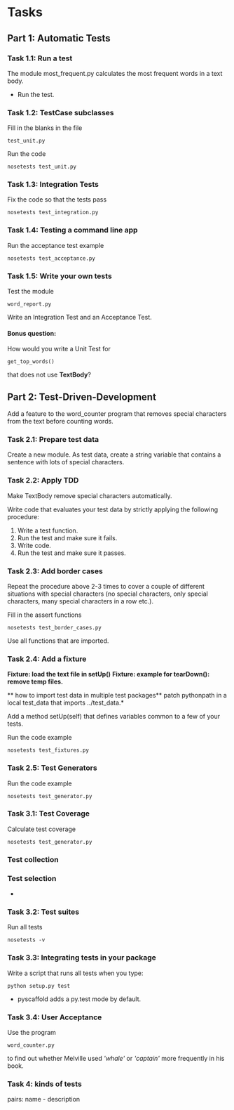 # Tasks

## Part 1: Automatic Tests

### Task 1.1: Run a test
The module most_frequent.py calculates the most frequent words in a text body.

* Run the test.

### Task 1.2: TestCase subclasses
Fill in the blanks in the file

    test_unit.py

Run the code

    nosetests test_unit.py


### Task 1.3: Integration Tests
Fix the code so that the tests pass

    nosetests test_integration.py


### Task 1.4: Testing a command line app
Run the acceptance test example

    nosetests test_acceptance.py


### Task 1.5: Write your own tests
Test the module

    word_report.py

Write an Integration Test and an Acceptance Test.

#### Bonus question:
How would you write a Unit Test for

    get_top_words()

that does not use **TextBody**?

## Part 2: Test-Driven-Development
Add a feature to the word_counter program that removes special characters from the text before counting words.

### Task 2.1: Prepare test data
Create a new module. As test data, create a string variable that contains a sentence with lots of special characters.

### Task 2.2: Apply TDD
Make TextBody remove special characters automatically.

Write code that evaluates your test data by strictly applying the following procedure:

1. Write a test function.
2. Run the test and make sure it fails.
3. Write code.
4. Run the test and make sure it passes.

### Task 2.3: Add border cases
Repeat the procedure above 2-3 times to cover a couple of different situations with special characters (no special characters, only special characters, many special characters in a row etc.).

Fill in the assert functions

    nosetests test_border_cases.py

Use all functions that are imported.

### Task 2.4: Add a fixture

**Fixture: load the text file in setUp()**
**Fixture: example for tearDown(): remove temp files.**

** how to import test data in multiple test packages**
patch pythonpath in a local test_data that imports ../test_data.*

Add a method setUp(self) that defines variables common to a few of your tests.


Run the code example

    nosetests test_fixtures.py

### Task 2.5: Test Generators
Run the code example

    nosetests test_generator.py

### Task 3.1: Test Coverage
Calculate test coverage

    nosetests test_generator.py

### Test collection

### Test selection
*



### Task 3.2: Test suites
Run all tests

    nosetests -­v

### Task 3.3: Integrating tests in your package
Write a script that runs all tests when you type:

    python setup.py test

* pyscaffold adds a py.test mode by default.

### Task 3.4: User Acceptance
Use the program

    word_counter.py

to find out whether Melville
used *'whale'* or *'captain'*
more frequently in his book.

### Task 4: kinds of tests

pairs: name - description
